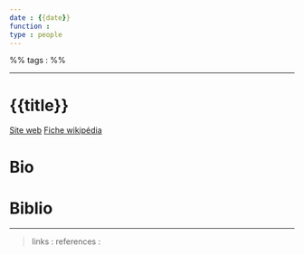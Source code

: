 ```yaml
---
date : {{date}}
function : 
type : people
---
```


%% tags : %%

---

{{title}}
===
[Site web]()
[Fiche wikipédia]() 

# Bio

# Biblio


---
> links : 
> references : 